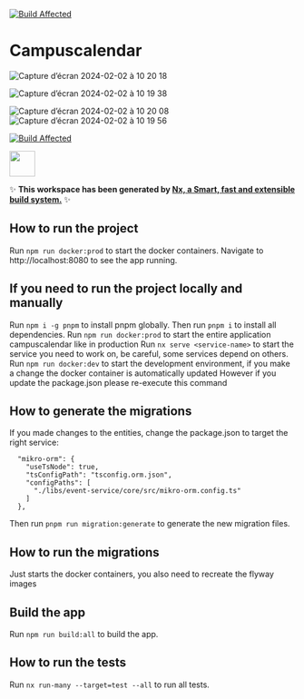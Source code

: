 [![Build Affected](https://github.com/corentingosselin/campuscalendar/actions/workflows/nx-affected.yml/badge.svg?branch=main)](https://github.com/corentingosselin/campuscalendar/actions/workflows/nx-affected.yml)

# Campuscalendar
![Capture d’écran 2024-02-02 à 10 20 18](https://github.com/corentingosselin/campuscalendar/assets/8132994/b03cc9c9-3dad-4e37-8562-f23192c806e6)

![Capture d’écran 2024-02-02 à 10 19 38](https://github.com/corentingosselin/campuscalendar/assets/8132994/46c57362-5bfc-4905-ae82-7cacce04a114)

![Capture d’écran 2024-02-02 à 10 20 08](https://github.com/corentingosselin/campuscalendar/assets/8132994/921b4fc3-6a90-48eb-bca8-f9985fa767e9)
![Capture d’écran 2024-02-02 à 10 19 56](https://github.com/corentingosselin/campuscalendar/assets/8132994/c01574be-55b9-49b3-8b5c-237675706cae)



[![Build Affected](https://github.com/corentingosselin/campuscalendar/actions/workflows/nx-affected.yml/badge.svg?branch=develop)](https://github.com/corentingosselin/campuscalendar/actions/workflows/nx-affected.yml)

<a alt="Nx logo" href="https://nx.dev" target="_blank" rel="noreferrer"><img src="https://raw.githubusercontent.com/nrwl/nx/master/images/nx-logo.png" width="45"></a>

✨ **This workspace has been generated by [Nx, a Smart, fast and extensible build system.](https://nx.dev)** ✨


## How to run the project

Run `npm run docker:prod` to start the docker containers. Navigate to http://localhost:8080 to see the app running.

## If you need to run the project locally and manually

Run `npm i -g pnpm` to install pnpm globally. Then run `pnpm i` to install all dependencies.
Run `npm run docker:prod` to start the entire application campuscalendar like in production
Run `nx serve <service-name>` to start the service you need to work on, be careful, some services depend on others.
Run `npm run docker:dev` to start the development environment, if you make a change the docker container is automatically updated 
However if you update the package.json please re-execute this command

## How to generate the migrations

If you made changes to the entities, change the package.json to target the right service:
```
  "mikro-orm": {
    "useTsNode": true,
    "tsConfigPath": "tsconfig.orm.json",
    "configPaths": [
      "./libs/event-service/core/src/mikro-orm.config.ts"
    ]
  },
```
 Then run `pnpm run migration:generate` to generate the new migration files.   

## How to run the migrations

Just starts the docker containers, you also need to recreate the flyway images

## Build the app

Run `npm run build:all` to build the app.


## How to run the tests

Run `nx run-many --target=test --all` to run all tests.
